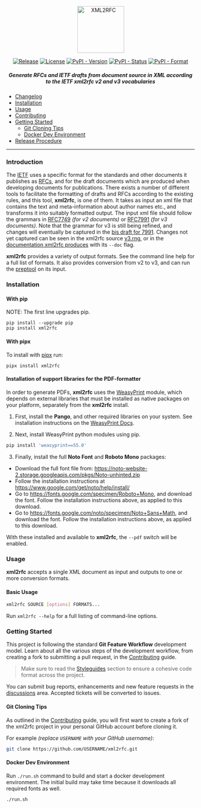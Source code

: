 <div align="center">
    
<img src="https://raw.githubusercontent.com/ietf-tools/common/main/assets/logos/xml2rfc.svg" alt="XML2RFC" height="125" />
    
[![Release](https://img.shields.io/github/release/ietf-tools/xml2rfc.svg?style=flat&maxAge=600)](https://github.com/ietf-tools/xml2rfc/releases)
[![License](https://img.shields.io/github/license/ietf-tools/xml2rfc)](https://github.com/ietf-tools/xml2rfc/blob/main/LICENSE)
[![PyPI - Version](https://img.shields.io/pypi/v/xml2rfc)](https://pypi.org/project/xml2rfc/)
[![PyPI - Status](https://img.shields.io/pypi/status/xml2rfc)](https://pypi.org/project/xml2rfc/)
[![PyPI - Format](https://img.shields.io/pypi/format/xml2rfc)](https://pypi.org/project/xml2rfc/)
    
##### Generate RFCs and IETF drafts from document source in XML according to the IETF xml2rfc v2 and v3 vocabularies
    
</div>

- [Changelog](https://github.com/ietf-tools/xml2rfc/blob/main/CHANGELOG.md)
- [Installation](#installation)
- [Usage](#usage)
- [Contributing](https://github.com/ietf-tools/.github/blob/main/CONTRIBUTING.md)
- [Getting Started](#getting-started)
    - [Git Cloning Tips](#git-cloning-tips)
    - [Docker Dev Environment](#docker-dev-environment)
- [Release Procedure](https://github.com/ietf-tools/.github/blob/main/CONTRIBUTING.md#release-procedure)

---

### Introduction

The [IETF] uses a specific format for the standards and other documents it publishes as [RFCs], and for the draft documents which are produced when developing documents for publications. There exists a number of different tools to facilitate the formatting of drafts and RFCs according to the existing rules, and this tool, **xml2rfc**, is one of them. It takes as input an xml file that contains the text and meta-information about author names etc., and transforms it into suitably formatted output. The input xml file should follow the grammars in [RFC7749] *(for v2 documents)* or [RFC7991] *(for v3 documents)*. Note that the grammar for v3 is still being refined, and changes will eventually be captured in the [bis draft for 7991]. Changes not yet captured can be seen in the xml2rfc source [v3.rng], or in the [documentation xml2rfc produces] with its `--doc` flag.

**xml2rfc** provides a variety of output formats. See the command line help for a full list of formats. It also provides conversion from v2 to v3, and can run the [preptool] on its input.

### Installation

#### With pip

NOTE: The first line upgrades pip.

```
pip install --upgrade pip
pip install xml2rfc
```

#### With pipx

To install with [pipx](https://pypa.github.io/pipx/) run:

```
pipx install xml2rfc
```

#### Installation of support libraries for the PDF-formatter

In order to generate PDFs, **xml2rfc** uses the [WeasyPrint] module, which depends on external libraries that must be installed as native packages on your platform, separately from the **xml2rfc** install.

1. First, install the **Pango**, and other required libraries on your system.  See installation instructions on the [WeasyPrint Docs].

2. Next, install WeasyPrint python modules using pip.

```sh
pip install 'weasyprint==55.0'
```
3. Finally, install the full **Noto Font** and **Roboto Mono** packages:
  * Download the full font file from:
    https://noto-website-2.storage.googleapis.com/pkgs/Noto-unhinted.zip
  * Follow the installation instructions at
    https://www.google.com/get/noto/help/install/
  * Go to https://fonts.google.com/specimen/Roboto+Mono, and download the
    font. Follow the installation instructions above, as applied to this download.
  * Go to https://fonts.google.com/noto/specimen/Noto+Sans+Math, and
    download the font. Follow the installation instructions above, as
    applied to this download.

With these installed and available to **xml2rfc**, the `--pdf` switch will be enabled.

### Usage

**xml2rfc** accepts a single XML document as input and outputs to one or more conversion formats.

#### Basic Usage

```sh
xml2rfc SOURCE [options] FORMATS...
```

Run `xml2rfc --help` for a full listing of command-line options.

### Getting Started

This project is following the standard **Git Feature Workflow** development model. Learn about all the various steps of the development workflow, from creating a fork to submitting a pull request, in the [Contributing](https://github.com/ietf-tools/.github/blob/main/CONTRIBUTING.md) guide.

> Make sure to read the [Styleguides](https://github.com/ietf-tools/.github/blob/main/CONTRIBUTING.md#styleguides) section to ensure a cohesive code format across the project.

You can submit bug reports, enhancements and new feature requests in the [discussions](https://github.com/ietf-tools/xml2rfc/discussions) area. Accepted tickets will be converted to issues.

#### Git Cloning Tips

As outlined in the [Contributing](https://github.com/ietf-tools/.github/blob/main/CONTRIBUTING.md) guide, you will first want to create a fork of the xml2rfc project in your personal GitHub account before cloning it.

For example *(replace `USERNAME` with your GitHub username)*:

```sh
git clone https://github.com/USERNAME/xml2rfc.git
```
#### Docker Dev Environment

Run `./run.sh` command to build and start a docker development environment.
The initial build may take time because it downloads all required fonts as well.


```sh
./run.sh
```

[IETF]: https://www.ietf.org/
[RFCs]: https://www.rfc-editor.org/
[RFC7749]: https://www.rfc-editor.org/info/rfc7749
[RFC7991]: https://www.rfc-editor.org/info/rfc7991
[bis draft for 7991]: https://datatracker.ietf.org/doc/draft-iab-rfc7991bis/
[v3.rng]: xml2rfc/data/v3.rng
[documentation xml2rfc produces]: https://ietf-tools.github.io/xml2rfc/
[preptool]: https://www.rfc-editor.org/info/rfc7998
[WeasyPrint]: https://weasyprint.org/
[WeasyPrint Docs]: https://doc.courtbouillon.org/weasyprint/stable/first_steps.html
